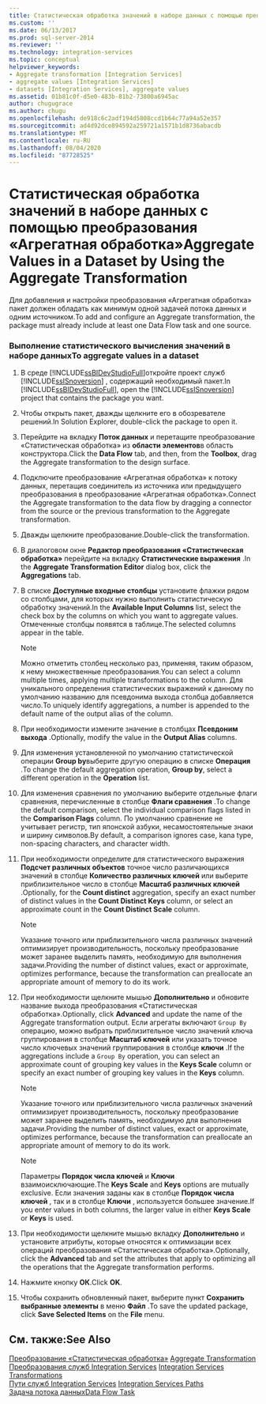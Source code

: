 ```yaml
---
title: Статистическая обработка значений в наборе данных с помощью преобразования "Статистическая обработка" | Документы Майкрософт
ms.custom: ''
ms.date: 06/13/2017
ms.prod: sql-server-2014
ms.reviewer: ''
ms.technology: integration-services
ms.topic: conceptual
helpviewer_keywords:
- Aggregate transformation [Integration Services]
- aggregate values [Integration Services]
- datasets [Integration Services], aggregate values
ms.assetid: 01b81c0f-d5e0-483b-81b2-73800a6945ac
author: chugugrace
ms.author: chugu
ms.openlocfilehash: de918c6c2adf194d5808ccd1b64c77a94a52e357
ms.sourcegitcommit: ad4d92dce894592a259721a1571b1d8736abacdb
ms.translationtype: MT
ms.contentlocale: ru-RU
ms.lasthandoff: 08/04/2020
ms.locfileid: "87728525"
---
```

# <a name="aggregate-values-in-a-dataset-by-using-the-aggregate-transformation"></a><span data-ttu-id="460c0-102">Статистическая обработка значений в наборе данных с помощью преобразования «Агрегатная обработка»</span><span class="sxs-lookup"><span data-stu-id="460c0-102">Aggregate Values in a Dataset by Using the Aggregate Transformation</span></span>
  <span data-ttu-id="460c0-103">Для добавления и настройки преобразования «Агрегатная обработка» пакет должен обладать как минимум одной задачей потока данных и одним источником.</span><span class="sxs-lookup"><span data-stu-id="460c0-103">To add and configure an Aggregate transformation, the package must already include at least one Data Flow task and one source.</span></span>  
  
### <a name="to-aggregate-values-in-a-dataset"></a><span data-ttu-id="460c0-104">Выполнение статистического вычисления значений в наборе данных</span><span class="sxs-lookup"><span data-stu-id="460c0-104">To aggregate values in a dataset</span></span>  
  
1.  <span data-ttu-id="460c0-105">В среде [!INCLUDE[ssBIDevStudioFull](../../../includes/ssbidevstudiofull-md.md)]откройте проект служб [!INCLUDE[ssISnoversion](../../../includes/ssisnoversion-md.md)] , содержащий необходимый пакет.</span><span class="sxs-lookup"><span data-stu-id="460c0-105">In [!INCLUDE[ssBIDevStudioFull](../../../includes/ssbidevstudiofull-md.md)], open the [!INCLUDE[ssISnoversion](../../../includes/ssisnoversion-md.md)] project that contains the package you want.</span></span>  
  
2.  <span data-ttu-id="460c0-106">Чтобы открыть пакет, дважды щелкните его в обозревателе решений.</span><span class="sxs-lookup"><span data-stu-id="460c0-106">In Solution Explorer, double-click the package to open it.</span></span>  
  
3.  <span data-ttu-id="460c0-107">Перейдите на вкладку **Поток данных** и перетащите преобразование «Статистическая обработка» из **области элементов**в область конструктора.</span><span class="sxs-lookup"><span data-stu-id="460c0-107">Click the **Data Flow** tab, and then, from the **Toolbox**, drag the Aggregate transformation to the design surface.</span></span>  
  
4.  <span data-ttu-id="460c0-108">Подключите преобразование «Агрегатная обработка» к потоку данных, перетащив соединитель из источника или предыдущего преобразования в преобразование «Агрегатная обработка».</span><span class="sxs-lookup"><span data-stu-id="460c0-108">Connect the Aggregate transformation to the data flow by dragging a connector from the source or the previous transformation to the Aggregate transformation.</span></span>  
  
5.  <span data-ttu-id="460c0-109">Дважды щелкните преобразование.</span><span class="sxs-lookup"><span data-stu-id="460c0-109">Double-click the transformation.</span></span>  
  
6.  <span data-ttu-id="460c0-110">В диалоговом окне **Редактор преобразования «Статистическая обработка»** перейдите на вкладку **Статистические выражения** .</span><span class="sxs-lookup"><span data-stu-id="460c0-110">In the **Aggregate Transformation Editor** dialog box, click the **Aggregations** tab.</span></span>  
  
7.  <span data-ttu-id="460c0-111">В списке **Доступные входные столбцы** установите флажки рядом со столбцами, для которых нужно выполнить статистическую обработку значений.</span><span class="sxs-lookup"><span data-stu-id="460c0-111">In the **Available Input Columns** list, select the check box by the columns on which you want to aggregate values.</span></span> <span data-ttu-id="460c0-112">Отмеченные столбцы появятся в таблице.</span><span class="sxs-lookup"><span data-stu-id="460c0-112">The selected columns appear in the table.</span></span>  
  
    > [!NOTE]  
    >  <span data-ttu-id="460c0-113">Можно отметить столбец несколько раз, применяя, таким образом, к нему множественные преобразования.</span><span class="sxs-lookup"><span data-stu-id="460c0-113">You can select a column multiple times, applying multiple transformations to the column.</span></span> <span data-ttu-id="460c0-114">Для уникального определения статистических выражений к данному по умолчанию названию для псевдонима выхода столбца добавляется число.</span><span class="sxs-lookup"><span data-stu-id="460c0-114">To uniquely identify aggregations, a number is appended to the default name of the output alias of the column.</span></span>  
  
8.  <span data-ttu-id="460c0-115">При необходимости измените значение в столбцах **Псевдоним выхода** .</span><span class="sxs-lookup"><span data-stu-id="460c0-115">Optionally, modify the value in the **Output Alias** columns.</span></span>  
  
9. <span data-ttu-id="460c0-116">Для изменения установленной по умолчанию статистической операции **Group by**выберите другую операцию в списке **Операция** .</span><span class="sxs-lookup"><span data-stu-id="460c0-116">To change the default aggregation operation, **Group by**, select a different operation in the **Operation** list.</span></span>  
  
10. <span data-ttu-id="460c0-117">Для изменения сравнения по умолчанию выберите отдельные флаги сравнения, перечисленные в столбце **Флаги сравнения** .</span><span class="sxs-lookup"><span data-stu-id="460c0-117">To change the default comparison, select the individual comparison flags listed in the **Comparison Flags** column.</span></span> <span data-ttu-id="460c0-118">По умолчанию сравнение не учитывает регистр, тип японской азбуки, несамостоятельные знаки и ширину символов.</span><span class="sxs-lookup"><span data-stu-id="460c0-118">By default, a comparison ignores case, kana type, non-spacing characters, and character width.</span></span>  
  
11. <span data-ttu-id="460c0-119">При необходимости определите для статистического выражения **Подсчет различных объектов** точное число различающихся значений в столбце **Количество различных ключей** или выберите приблизительное число в столбце **Масштаб различных ключей** .</span><span class="sxs-lookup"><span data-stu-id="460c0-119">Optionally, for the **Count distinct** aggregation, specify an exact number of distinct values in the **Count Distinct Keys** column, or select an approximate count in the **Count Distinct Scale** column.</span></span>  
  
    > [!NOTE]  
    >  <span data-ttu-id="460c0-120">Указание точного или приблизительного числа различных значений оптимизирует производительность, поскольку преобразование может заранее выделить память, необходимую для выполнения задачи.</span><span class="sxs-lookup"><span data-stu-id="460c0-120">Providing the number of distinct values, exact or approximate, optimizes performance, because the transformation can preallocate an appropriate amount of memory to do its work.</span></span>  
  
12. <span data-ttu-id="460c0-121">При необходимости щелкните мышью **Дополнительно** и обновите название выхода преобразования «Статистическая обработка».</span><span class="sxs-lookup"><span data-stu-id="460c0-121">Optionally, click **Advanced** and update the name of the Aggregate transformation output.</span></span> <span data-ttu-id="460c0-122">Если агрегаты включают `Group By` операцию, можно выбрать приблизительное число значений ключа группирования в столбце **Масштаб ключей** или указать точное число ключевых значений группирования в столбце **ключи** .</span><span class="sxs-lookup"><span data-stu-id="460c0-122">If the aggregations include a `Group By` operation, you can select an approximate count of grouping key values in the **Keys Scale** column or specify an exact number of grouping key values in the **Keys** column.</span></span>  
  
    > [!NOTE]  
    >  <span data-ttu-id="460c0-123">Указание точного или приблизительного числа различных значений оптимизирует производительность, поскольку преобразование может заранее выделить память, необходимую для выполнения задачи.</span><span class="sxs-lookup"><span data-stu-id="460c0-123">Providing the number of distinct values, exact or approximate, optimizes performance, because the transformation can preallocate an appropriate amount of memory to do its work.</span></span>  
  
    > [!NOTE]  
    >  <span data-ttu-id="460c0-124">Параметры **Порядок числа ключей** и **Ключи** взаимоисключающие.</span><span class="sxs-lookup"><span data-stu-id="460c0-124">The **Keys Scale** and **Keys** options are mutually exclusive.</span></span> <span data-ttu-id="460c0-125">Если значения заданы как в столбце **Порядок числа ключей** , так и в столбце **Ключи** , используется большее значение.</span><span class="sxs-lookup"><span data-stu-id="460c0-125">If you enter values in both columns, the larger value in either **Keys Scale** or **Keys** is used.</span></span>  
  
13. <span data-ttu-id="460c0-126">При необходимости щелкните мышью вкладку **Дополнительно** и установите атрибуты, которые относятся к оптимизации всех операций преобразования «Статистическая обработка».</span><span class="sxs-lookup"><span data-stu-id="460c0-126">Optionally, click the **Advanced** tab and set the attributes that apply to optimizing all the operations that the Aggregate transformation performs.</span></span>  
  
14. <span data-ttu-id="460c0-127">Нажмите кнопку **ОК**.</span><span class="sxs-lookup"><span data-stu-id="460c0-127">Click **OK**.</span></span>  
  
15. <span data-ttu-id="460c0-128">Чтобы сохранить обновленный пакет, выберите пункт **Сохранить выбранные элементы** в меню **Файл** .</span><span class="sxs-lookup"><span data-stu-id="460c0-128">To save the updated package, click **Save Selected Items** on the **File** menu.</span></span>  
  
## <a name="see-also"></a><span data-ttu-id="460c0-129">См. также:</span><span class="sxs-lookup"><span data-stu-id="460c0-129">See Also</span></span>  
 <span data-ttu-id="460c0-130">[Преобразование «Статистическая обработка»](aggregate-transformation.md) </span><span class="sxs-lookup"><span data-stu-id="460c0-130">[Aggregate Transformation](aggregate-transformation.md) </span></span>  
 <span data-ttu-id="460c0-131">[Преобразования служб Integration Services](integration-services-transformations.md) </span><span class="sxs-lookup"><span data-stu-id="460c0-131">[Integration Services Transformations](integration-services-transformations.md) </span></span>  
 <span data-ttu-id="460c0-132">[Пути служб Integration Services](../integration-services-paths.md) </span><span class="sxs-lookup"><span data-stu-id="460c0-132">[Integration Services Paths](../integration-services-paths.md) </span></span>  
 [<span data-ttu-id="460c0-133">Задача потока данных</span><span class="sxs-lookup"><span data-stu-id="460c0-133">Data Flow Task</span></span>](../../control-flow/data-flow-task.md)  
  
  
